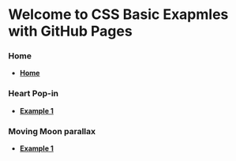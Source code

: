 # Welcome to CSS Basic Exapmles with GitHub Pages

### Home

 - [**Home**](https://siddharthasharma04.github.io/css_basics/)
 
 ### Heart Pop-in

 - [**Example 1**](https://siddharthasharma04.github.io/css_basics/example_1.html)
    
### Moving Moon parallax
 - [**Example 1**](https://siddharthasharma04.github.io/css_basics/example_2.html)
